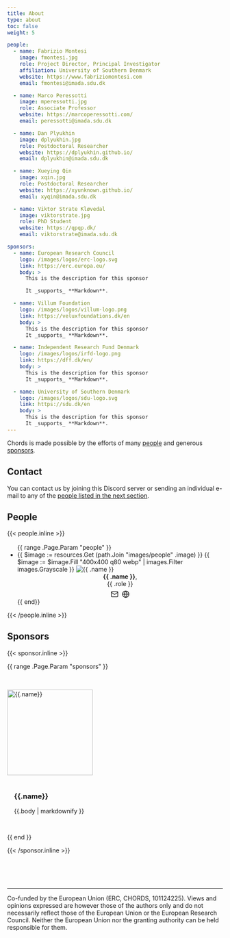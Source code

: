 ```yaml
---
title: About
type: about
toc: false
weight: 5

people:
  - name: Fabrizio Montesi
    image: fmontesi.jpg
    role: Project Director, Principal Investigator
    affiliation: University of Southern Denmark
    website: https://www.fabriziomontesi.com
    email: fmontesi@imada.sdu.dk

  - name: Marco Peressotti
    image: mperessotti.jpg
    role: Associate Professor
    website: https://marcoperessotti.com/
    email: peressotti@imada.sdu.dk

  - name: Dan Plyukhin
    image: dplyukhin.jpg
    role: Postdoctoral Researcher
    website: https://dplyukhin.github.io/
    email: dplyukhin@imada.sdu.dk

  - name: Xueying Qin
    image: xqin.jpg
    role: Postdoctoral Researcher
    website: https://xyunknown.github.io/
    email: xyqin@imada.sdu.dk

  - name: Viktor Strate Kløvedal
    image: viktorstrate.jpg
    role: PhD Student
    website: https://qpqp.dk/
    email: viktorstrate@imada.sdu.dk

sponsors:
  - name: European Research Council
    logo: /images/logos/erc-logo.svg
    link: https://erc.europa.eu/
    body: >
      This is the description for this sponsor

      It _supports_ **Markdown**.

  - name: Villum Foundation
    logo: /images/logos/villum-logo.png
    link: https://veluxfoundations.dk/en
    body: >
      This is the description for this sponsor
      It _supports_ **Markdown**.

  - name: Independent Research Fund Denmark
    logo: /images/logos/irfd-logo.png
    link: https://dff.dk/en/
    body: >
      This is the description for this sponsor
      It _supports_ **Markdown**.

  - name: University of Southern Denmark
    logo: /images/logos/sdu-logo.svg
    link: https://sdu.dk/en
    body: >
      This is the description for this sponsor
      It _supports_ **Markdown**.
---
```


Chords is made possible by the efforts of many [people](#people) and generous [sponsors](#sponsors).

## Contact

You can contact us by joining this Discord server or sending an individual e-mail to any of the [people listed in the next section](#people).

<!--more-->

## People

{{< people.inline >}}

<ul class="hx-grid hx-gap-4" style="grid-template-columns: repeat(4, minmax(0, 1fr)); margin: 1rem 0 0;">
    {{ range .Page.Param "people" }}
    <li class="hx-block">
        {{ $image := resources.Get (path.Join "images/people" .image) }}
        {{ $image := $image.Fill "400x400 q80 webp" | images.Filter images.Grayscale }}
        <img src="{{ $image.RelPermalink }}" width="{{ math.Div $image.Width 2 }}" height="{{ math.Div $image.Height 2 }}" loading="lazy" alt="{{ .name }}">
        <div style="text-align: center;">
          <div><b>{{ .name }}</b>,</div>
          <div>{{ .role }}</div>
          <div style="display: flex; gap: 0.5rem; justify-content: center; margin-top: 0.4rem;">
            <a href="mailto:{{.email}}" title="Email">
              <svg xmlns="http://www.w3.org/2000/svg" width="18" height="18" viewBox="0 0 24 24" fill="none" stroke="currentColor" stroke-width="2" stroke-linecap="round" stroke-linejoin="round" class="feather feather-mail"><path d="M4 4h16c1.1 0 2 .9 2 2v12c0 1.1-.9 2-2 2H4c-1.1 0-2-.9-2-2V6c0-1.1.9-2 2-2z"></path><polyline points="22,6 12,13 2,6"></polyline></svg>
            </a>
            <a href="{{ .website }}" title="Website">
              <svg xmlns="http://www.w3.org/2000/svg" width="18" height="18" viewBox="0 0 24 24" fill="none" stroke="currentColor" stroke-width="2" stroke-linecap="round" stroke-linejoin="round" class="feather feather-globe"><circle cx="12" cy="12" r="10"></circle><line x1="2" y1="12" x2="22" y2="12"></line><path d="M12 2a15.3 15.3 0 0 1 4 10 15.3 15.3 0 0 1-4 10 15.3 15.3 0 0 1-4-10 15.3 15.3 0 0 1 4-10z"></path></svg>
            </a>
          </div>
        </div>
    </li>
    {{ end}}
</ul>

{{< /people.inline >}}

## Sponsors

{{< sponsor.inline >}}

{{ range .Page.Param "sponsors" }}

<div style="display: inline-flex; flex-wrap: wrap; gap: 0 2rem; align-items: center; margin-top: 2rem;">
  <img src="{{.logo}}" alt="{{.name}}" width="200" height="200" loading="lazy" />
  <div style="padding: 1rem; flex: 1 1 300px;">
    <h3>{{.name}}</h3>
    <p>{{.body | markdownify }}</p>
  </div>
</div>

{{ end }}

{{< /sponsor.inline >}}

<hr style="margin-top: 5rem;" />

Co-funded by the European Union (ERC, CHORDS, 101124225).
Views and opinions expressed are however those of the authors only
and do not necessarily reflect those of the European Union or the European Research Council.
Neither the European Union nor the granting authority can be held responsible for them.
